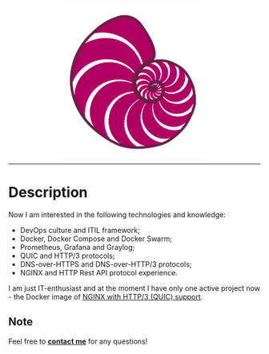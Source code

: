 <center><img align="center" alt="ammnt's logo" src="https://raw.githubusercontent.com/ammnt/ammnt/main/ammnt_logo.png" /></center>

***

# Description

Now I am interested in the following technologies and knowledge:
- DevOps culture and ITIL framework;
- Docker, Docker Compose and Docker Swarm;
- Prometheus, Grafana and Graylog;
- QUIC and HTTP/3 protocols;
- DNS-over-HTTPS and DNS-over-HTTP/3 protocols;
- NGINX and HTTP Rest API protocol experience.

I am just IT-enthusiast and at the moment I have only one active project now - the Docker image of <a href="https://hub.docker.com/r/ammnt/nginx">NGINX with HTTP/3 (QUIC) support</a>.


## Note

Feel free to <b><a href="mailto:contact@ammnt.app">contact me</a></b> for any questions!
